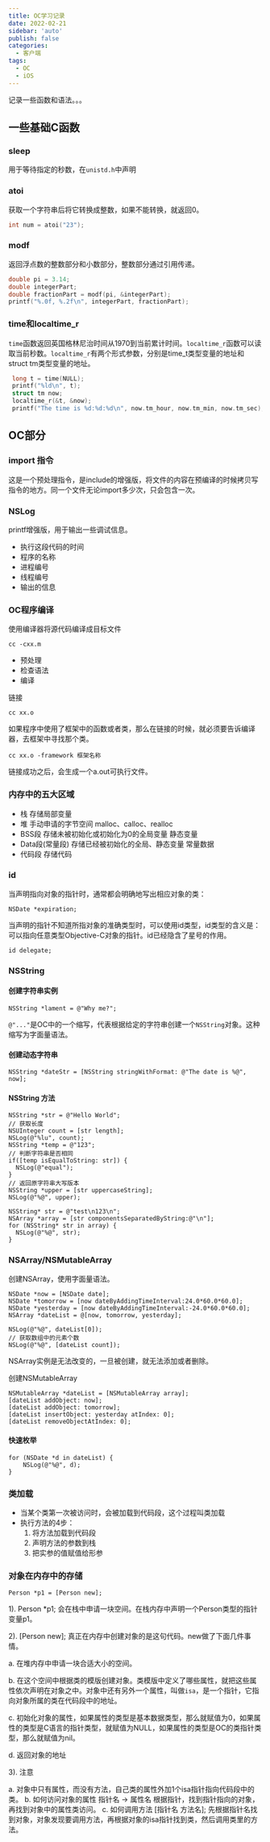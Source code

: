 ```yaml
---
title: OC学习记录
date: 2022-02-21
sidebar: 'auto'
publish: false
categories:
  - 客户端
tags:
  - OC
  - iOS
---
```


记录一些函数和语法。。。

## 一些基础C函数

### sleep

用于等待指定的秒数，在`unistd.h`中声明

### atoi

获取一个字符串后将它转换成整数，如果不能转换，就返回0。

```c
int num = atoi("23");
```

### modf

返回浮点数的整数部分和小数部分，整数部分通过引用传递。

```c
double pi = 3.14;
double integerPart;
double fractionPart = modf(pi, &integerPart);
printf("%.0f, %.2f\n", integerPart, fractionPart);
```

### time和localtime_r

`time`函数返回英国格林尼治时间从1970到当前累计时间。`localtime_r`函数可以读取当前秒数。`localtime_r`有两个形式参数，分别是time_t类型变量的地址和struct tm类型变量的地址。

```c
 long t = time(NULL);
 printf("%ld\n", t);
 struct tm now;
 localtime_r(&t, &now);
 printf("The time is %d:%d:%d\n", now.tm_hour, now.tm_min, now.tm_sec);
```

## OC部分

### import 指令

这是一个预处理指令，是include的增强版，将文件的内容在预编译的时候拷贝写指令的地方。同一个文件无论import多少次，只会包含一次。

### NSLog

printf增强版，用于输出一些调试信息。

- 执行这段代码的时间
- 程序的名称
- 进程编号
- 线程编号
- 输出的信息

### OC程序编译

使用编译器将源代码编译成目标文件

```shell
cc -cxx.m
```

- 预处理
- 检查语法
- 编译

链接

```shell
cc xx.o
```

如果程序中使用了框架中的函数或者类，那么在链接的时候，就必须要告诉编译器，去框架中寻找那个类。

```shell
cc xx.o -framework 框架名称
```

链接成功之后，会生成一个a.out可执行文件。

### 内存中的五大区域

- 栈 存储局部变量
- 堆 手动申请的字节空间 malloc、calloc、realloc
- BSS段 存储未被初始化或初始化为0的全局变量 静态变量
- Data段(常量段) 存储已经被初始化的全局、静态变量 常量数据
- 代码段 存储代码

### id

当声明指向对象的指针时，通常都会明确地写出相应对象的类：

```objc
NSDate *expiration;
```

当声明的指针不知道所指对象的准确类型时，可以使用id类型，id类型的含义是：可以指向任意类型Objective-C对象的指针。id已经隐含了星号的作用。

```objc
id delegate;
```

### NSString

#### 创建字符串实例

```objc
NSString *lament = @"Why me?";
```

`@"..."`是OC中的一个缩写，代表根据给定的字符串创建一个`NSString`对象。这种缩写为字面量语法。

#### 创建动态字符串

```objc
NSString *dateStr = [NSString stringWithFormat: @"The date is %@", now];
```

#### NSString 方法

```objc
NSString *str = @"Hello World";
// 获取长度
NSUInteger count = [str length];
NSLog(@"%lu", count);
NSString *temp = @"123";
// 判断字符串是否相同
if([temp isEqualToString: str]) {
  NSLog(@"equal");
}
// 返回原字符串大写版本
NSString *upper = [str uppercaseString];
NSLog(@"%@", upper);

NSString* str = @"test\n123\n";
NSArray *array = [str componentsSeparatedByString:@"\n"];
for (NSString* str in array) {
  NSLog(@"%@", str);
}
```

### NSArray/NSMutableArray

创建NSArray，使用字面量语法。

```objc
NSDate *now = [NSDate date];
NSDate *tomorrow = [now dateByAddingTimeInterval:24.0*60.0*60.0];
NSDate *yesterday = [now dateByAddingTimeInterval:-24.0*60.0*60.0];
NSArray *dateList = @[now, tomorrow, yesterday];

NSLog(@"%@", dateList[0]);
// 获取数组中的元素个数
NSLog(@"%@", [dateList count]);
```

NSArray实例是无法改变的，一旦被创建，就无法添加或者删除。

创建NSMutableArray

```objc
NSMutableArray *dateList = [NSMutableArray array];
[dateList addObject: now];
[dateList addObject: tomorrow];
[dateList insertObject: yesterday atIndex: 0];
[dateList removeObjectAtIndex: 0];
```

#### 快速枚举

```objc
for (NSDate *d in dateList) {
    NSLog(@"%@", d);
}
```

### 类加载

- 当某个类第一次被访问时，会被加载到代码段，这个过程叫类加载
- 执行方法的4步：
  1. 将方法加载到代码段
  2. 声明方法的参数到栈
  3. 把实参的值赋值给形参

### 对象在内存中的存储

```objc
Person *p1 = [Person new];
```

1). Person *p1; 会在栈中申请一块空间。在栈内存中声明一个Person类型的指针变量p1。

2). [Person new]; 真正在内存中创建对象的是这句代码。new做了下面几件事情。

a. 在堆内存中申请一块合适大小的空间。

b. 在这个空间中根据类的模版创建对象。类模版中定义了哪些属性，就把这些属性依次声明在对象之中。对象中还有另外一个属性，叫做`isa`，是一个指针，它指向对象所属的类在代码段中的地址。

c. 初始化对象的属性，如果属性的类型是基本数据类型，那么就赋值为0，如果属性的类型是C语言的指针类型，就赋值为NULL，如果属性的类型是OC的类指针类型，那么就赋值为nil。

d. 返回对象的地址

3). 注意

a. 对象中只有属性，而没有方法，自己类的属性外加1个isa指针指向代码段中的类。
b. 如何访问对象的属性
指针名 -> 属性名
根据指针，找到指针指向的对象，再找到对象中的属性类访问。
c. 如何调用方法
[指针名 方法名];
先根据指针名找到对象，对象发现要调用方法，再根据对象的isa指针找到类，然后调用类里的方法。
